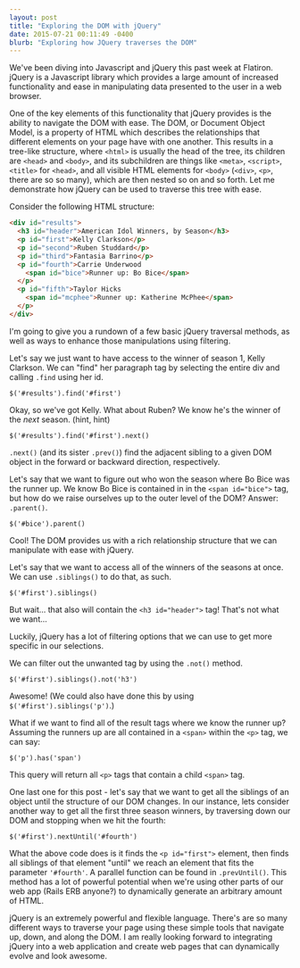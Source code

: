 ```yaml
---
layout: post
title: "Exploring the DOM with jQuery"
date: 2015-07-21 00:11:49 -0400
blurb: "Exploring how JQuery traverses the DOM"
---
```


We've been diving into Javascript and jQuery this past week at Flatiron. jQuery is a Javascript library which provides a large amount of increased functionality and ease in manipulating data presented to the user in a web browser.

One of the key elements of this functionality that jQuery provides is the ability to navigate the DOM with ease. The DOM, or Document Object Model, is a property of HTML which describes the relationships that different elements on your page have with one another. This results in a tree-like structure, where `<html>` is usually the head of the tree, its children are `<head>` and `<body>`, and its subchildren are things like `<meta>`, `<script>`, `<title>` for `<head>`, and all visible HTML elements for `<body>` (`<div>`, `<p>`, there are so so many), which are then nested so on and so forth. Let me demonstrate how jQuery can be used to traverse this tree with ease.

Consider the following HTML structure:

```html
<div id="results">
  <h3 id="header">American Idol Winners, by Season</h3>
  <p id="first">Kelly Clarkson</p>
  <p id="second">Ruben Studdard</p>
  <p id="third">Fantasia Barrino</p>
  <p id="fourth">Carrie Underwood
    <span id="bice">Runner up: Bo Bice</span>
  </p>
  <p id="fifth">Taylor Hicks
    <span id="mcphee">Runner up: Katherine McPhee</span>
  </p>
</div>
```

I'm going to give you a rundown of a few basic jQuery traversal methods, as well as ways to enhance those manipulations using filtering.

Let's say we just want to have access to the winner of season 1, Kelly Clarkson. We can "find" her paragraph tag by selecting the entire div and calling `.find` using her id.

`$('#results').find('#first')`

Okay, so we've got Kelly. What about Ruben? We know he's the winner of the *next* season. (hint, hint)

`$('#results').find('#first').next()`

`.next()` (and its sister `.prev()`) find the adjacent sibling to a given DOM object in the forward or backward direction, respectively.

Let's say that we want to figure out who won the season where Bo Bice was the runner up. We know Bo Bice is contained in in the `<span id="bice">` tag, but how do we raise ourselves up to the outer level of the DOM? Answer: `.parent()`.

`$('#bice').parent()`

Cool! The DOM provides us with a rich relationship structure that we can manipulate with ease with jQuery.

Let's say that we want to access all of the winners of the seasons at once. We can use `.siblings()` to do that, as such.

`$('#first').siblings()`

But wait... that also will contain the `<h3 id="header">` tag! That's not what we want...

Luckily, jQuery has a lot of filtering options that we can use to get more specific in our selections.

We can filter out the unwanted tag by using the `.not()` method.

`$('#first').siblings().not('h3')`

Awesome! (We could also have done this by using `$('#first').siblings('p')`.)

What if we want to find all of the result tags where we know the runner up? Assuming the runners up are all contained in a `<span>` within the `<p>` tag, we can say:

`$('p').has('span')`

This query will return all `<p>` tags that contain a child `<span>` tag.

One last one for this post - let's say that we want to get all the siblings of an object until the structure of our DOM changes. In our instance, lets consider another way to get all the first three season winners, by traversing down our DOM and stopping when we hit the fourth:

`$('#first').nextUntil('#fourth')`

What the above code does is it finds the `<p id="first">` element, then finds all siblings of that element "until" we reach an element that fits the parameter `'#fourth'`. A parallel function can be found in `.prevUntil()`. This method has a lot of powerful potential when we're using other parts of our web app (Rails ERB anyone?) to dynamically generate an arbitrary amount of HTML.

jQuery is an extremely powerful and flexible language. There's are so many different ways to traverse your page using these simple tools that navigate up, down, and along the DOM. I am really looking forward to integrating jQuery into a web application and create web pages that can dynamically evolve and look awesome.
